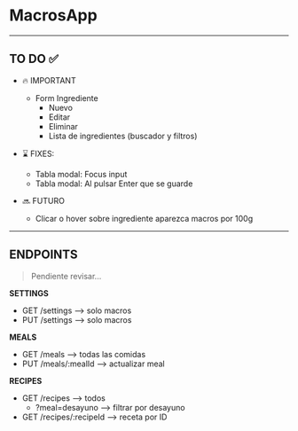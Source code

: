 # MacrosApp

---

## TO DO ✅

- 🔥 IMPORTANT
  - Form Ingrediente
    - Nuevo
    - Editar
    - Eliminar
    - Lista de ingredientes (buscador y filtros)

- ⌛ FIXES:
  - Tabla modal: Focus input
  - Tabla modal: Al pulsar Enter que se guarde

- 🔜 FUTURO
  - Clicar o hover sobre ingrediente aparezca macros por 100g
---



## ENDPOINTS

> Pendiente revisar...

**SETTINGS**

- GET /settings --> solo macros
- PUT /settings --> solo macros

**MEALS**

- GET /meals --> todas las comidas
- PUT /meals/:mealId --> actualizar meal

**RECIPES**

- GET /recipes --> todos
  - ?meal=desayuno --> filtrar por desayuno
- GET /recipes/:recipeId --> receta por ID
